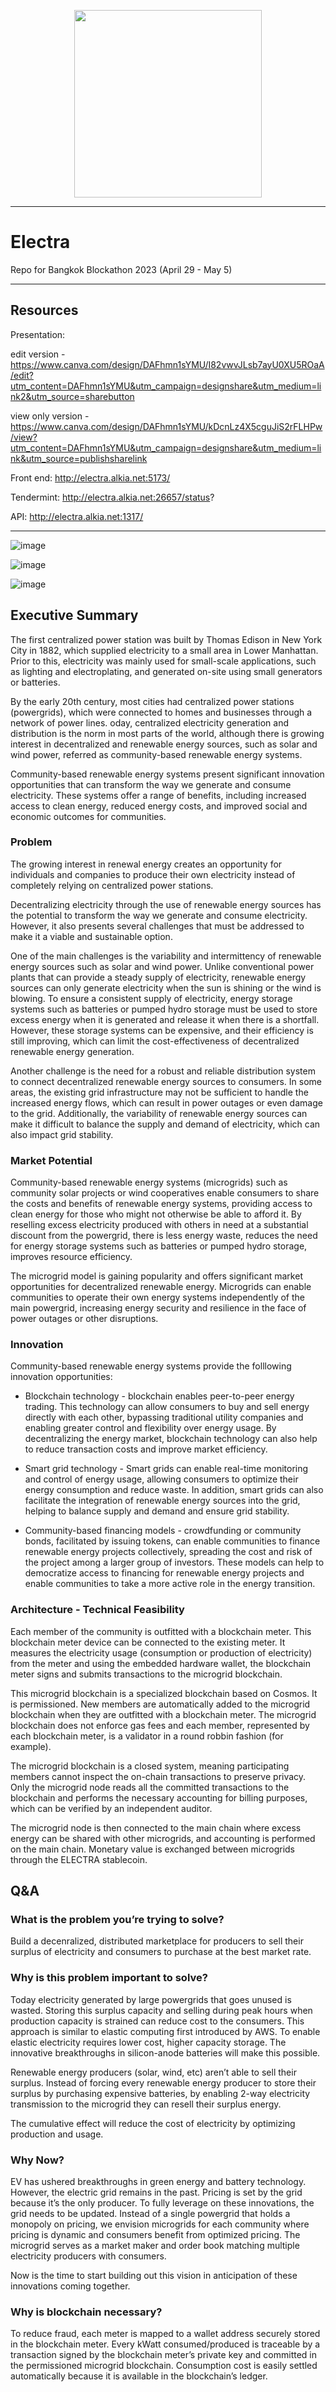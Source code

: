 <p align="center">
  <img src="https://github.com/ramenpepe/Electra-Blockathon/blob/main/images/Electra%20Logo.png" width="300"/>
</p>

---

# Electra

Repo for Bangkok Blockathon 2023 (April 29 - May 5)

---
## Resources

Presentation:

edit version - https://www.canva.com/design/DAFhmn1sYMU/I82vwvJLsb7ayU0XU5ROaA/edit?utm_content=DAFhmn1sYMU&utm_campaign=designshare&utm_medium=link2&utm_source=sharebutton

view only version - https://www.canva.com/design/DAFhmn1sYMU/kDcnLz4X5cguJiS2rFLHPw/view?utm_content=DAFhmn1sYMU&utm_campaign=designshare&utm_medium=link&utm_source=publishsharelink

Front end:
http://electra.alkia.net:5173/

Tendermint:
http://electra.alkia.net:26657/status?

API:
http://electra.alkia.net:1317/

---

![image](https://github.com/ramenpepe/Electra-Blockathon/blob/main/images/judges.png)

![image](https://github.com/ramenpepe/Electra-Blockathon/blob/main/images/judging_criteria.png)

![image](https://github.com/ramenpepe/Electra-Blockathon/blob/main/images/pitching_schedule.png)

## Executive Summary
The first centralized power station was built by Thomas Edison in New York City in 1882, which supplied electricity to a small area in Lower Manhattan. Prior to this, electricity was mainly used for small-scale applications, such as lighting and electroplating, and generated on-site using small generators or batteries.

By the early 20th century, most cities had centralized power stations (powergrids), which were connected to homes and businesses through a network of power lines. oday, centralized electricity generation and distribution is the norm in most parts of the world, although there is growing interest in decentralized and renewable energy sources, such as solar and wind power, referred as community-based renewable energy systems.

Community-based renewable energy systems present significant innovation opportunities that can transform the way we generate and consume electricity. These systems offer a range of benefits, including increased access to clean energy, reduced energy costs, and improved social and economic outcomes for communities.

### Problem
The growing interest in renewal energy creates an opportunity for individuals and companies to produce their own electricity instead of completely relying on centralized power stations. 

Decentralizing electricity through the use of renewable energy sources has the potential to transform the way we generate and consume electricity. However, it also presents several challenges that must be addressed to make it a viable and sustainable option.

One of the main challenges is the variability and intermittency of renewable energy sources such as solar and wind power. Unlike conventional power plants that can provide a steady supply of electricity, renewable energy sources can only generate electricity when the sun is shining or the wind is blowing. To ensure a consistent supply of electricity, energy storage systems such as batteries or pumped hydro storage must be used to store excess energy when it is generated and release it when there is a shortfall. However, these storage systems can be expensive, and their efficiency is still improving, which can limit the cost-effectiveness of decentralized renewable energy generation.

Another challenge is the need for a robust and reliable distribution system to connect decentralized renewable energy sources to consumers. In some areas, the existing grid infrastructure may not be sufficient to handle the increased energy flows, which can result in power outages or even damage to the grid. Additionally, the variability of renewable energy sources can make it difficult to balance the supply and demand of electricity, which can also impact grid stability.

### Market Potential
Community-based renewable energy systems (microgrids) such as community solar projects or wind cooperatives enable consumers to share the costs and benefits of renewable energy systems, providing access to clean energy for those who might not otherwise be able to afford it. By reselling excess electricity produced with others in need at a substantial discount from the powergrid, there is less energy waste, reduces the need for energy storage systems such as batteries or pumped hydro storage, improves resource efficiency. 

The microgrid model is gaining popularity and offers significant market opportunities for decentralized renewable energy. Microgrids can enable communities to operate their own energy systems independently of the main powergrid, increasing energy security and resilience in the face of power outages or other disruptions.

### Innovation
Community-based renewable energy systems provide the folllowing innovation opportunities:

- Blockchain technology - blockchain enables peer-to-peer energy trading. This technology can allow consumers to buy and sell energy directly with each other, bypassing traditional utility companies and enabling greater control and flexibility over energy usage. By decentralizing the energy market, blockchain technology can also help to reduce transaction costs and improve market efficiency.

- Smart grid technology - Smart grids can enable real-time monitoring and control of energy usage, allowing consumers to optimize their energy consumption and reduce waste. In addition, smart grids can also facilitate the integration of renewable energy sources into the grid, helping to balance supply and demand and ensure grid stability.

- Community-based financing models - crowdfunding or community bonds, facilitated by issuing tokens, can enable communities to finance renewable energy projects collectively, spreading the cost and risk of the project among a larger group of investors. These models can help to democratize access to financing for renewable energy projects and enable communities to take a more active role in the energy transition.

### Architecture - Technical Feasibility
Each member of the community is outfitted with a blockchain meter. This blockchain meter device can be connected to the existing meter. It measures the electricity usage (consumption or production of electricity) from the meter and using the embedded hardware wallet, the blockchain meter signs and submits transactions to the microgrid blockchain. 

This microgrid blockchain is a specialized blockchain based on Cosmos. It is permissioned. New members are automatically added to the microgrid blockchain when they are outfitted with a blockchain meter. The microgrid blockchain does not enforce gas fees and each member, represented by each blockchain meter, is a validator in a round robbin fashion (for example).

The microgrid blockchain is a closed system, meaning participating members cannot inspect the on-chain transactions to preserve privacy. Only the microgrid node reads all the committed transactions to the blockchain and performs the necessary accounting for billing purposes, which can be verified by an independent auditor. 

The microgrid node is then connected to the main chain where excess energy can be shared with other microgrids, and accounting is performed on the main chain. Monetary value is exchanged between microgrids through the ELECTRA stablecoin. 

## Q&A

### What is the problem you’re trying to solve?
Build a decenralized, distributed marketplace for producers to sell their surplus of electricity and consumers to purchase at the best market rate.

### Why is this problem important to solve?
Today electricity generated by large powergrids that goes unused is wasted. Storing this surplus capacity and selling during peak hours when production capacity is strained can reduce cost to the consumers. This approach is similar to elastic computing first introduced by AWS. To enable elastic electricity requires lower cost, higher capacity storage. The innovative breakthroughs in silicon-anode batteries will make this possible. 

Renewable energy producers (solar, wind, etc) aren’t able to sell their surplus. 	Instead of forcing every renewable energy producer to store their surplus by purchasing expensive batteries, by enabling 2-way electricity transmission to the microgrid they can resell their surplus energy.

The cumulative effect will reduce the cost of electricity by optimizing production and usage.

### Why Now?
EV has ushered breakthroughs in green energy and battery technology. However, the electric grid remains in the past. Pricing is set by the grid because it’s the only producer. To fully leverage on these innovations, the grid needs to be updated. Instead of a single powergrid that holds a monopoly on pricing, we envision microgrids for each community where pricing is dynamic and consumers benefit from optimized pricing. The microgrid serves as a market maker and order book matching multiple electricity producers with consumers. 

Now is the time to start building out this vision in anticipation of these innovations coming together.

### Why is blockchain necessary?
To reduce fraud, each meter is mapped to a wallet address securely stored in the blockchain meter. Every kWatt consumed/produced is traceable by a transaction signed by the blockchain meter’s private key and committed in the permissioned microgrid blockchain. Consumption cost is easily settled automatically because it is available in the blockchain’s ledger.
